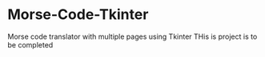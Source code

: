 # Morse-Code-Tkinter
Morse code translator with multiple pages using Tkinter 
THis is project is to be completed
